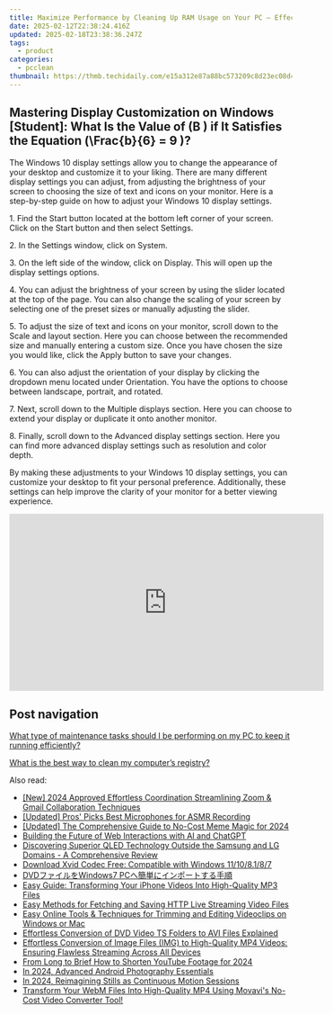 ```yaml
---
title: Maximize Performance by Cleaning Up RAM Usage on Your PC – Effective Strategies by YL Software Experts
date: 2025-02-12T22:38:24.416Z
updated: 2025-02-18T23:38:36.247Z
tags:
  - product
categories:
  - pcclean
thumbnail: https://thmb.techidaily.com/e15a312e87a88bc573209c8d23ec08d406e2cad56bb144772919196db397e16b.jpg
---
```


## Mastering Display Customization on Windows [Student]: What Is the Value of \(B \) if It Satisfies the Equation \(\Frac{b}{6} = 9 \)?

The Windows 10 display settings allow you to change the appearance of your desktop and customize it to your liking. There are many different display settings you can adjust, from adjusting the brightness of your screen to choosing the size of text and icons on your monitor. Here is a step-by-step guide on how to adjust your Windows 10 display settings. 

1\. Find the Start button located at the bottom left corner of your screen. Click on the Start button and then select Settings.

2\. In the Settings window, click on System.

3\. On the left side of the window, click on Display. This will open up the display settings options. 

4\. You can adjust the brightness of your screen by using the slider located at the top of the page. You can also change the scaling of your screen by selecting one of the preset sizes or manually adjusting the slider.

5\. To adjust the size of text and icons on your monitor, scroll down to the Scale and layout section. Here you can choose between the recommended size and manually entering a custom size. Once you have chosen the size you would like, click the Apply button to save your changes.

6\. You can also adjust the orientation of your display by clicking the dropdown menu located under Orientation. You have the options to choose between landscape, portrait, and rotated.

7\. Next, scroll down to the Multiple displays section. Here you can choose to extend your display or duplicate it onto another monitor.

8\. Finally, scroll down to the Advanced display settings section. Here you can find more advanced display settings such as resolution and color depth. 

By making these adjustments to your Windows 10 display settings, you can customize your desktop to fit your personal preference. Additionally, these settings can help improve the clarity of your monitor for a better viewing experience.

<!-- affiliate ads begin -->
<iframe width="560" height="315" src="https://www.youtube.com/embed/kTHQrw8e1gk?si=gTPIa7KjhSZ0Vz97" title="YouTube video player" frameborder="0" allow="accelerometer; autoplay; clipboard-write; encrypted-media; gyroscope; picture-in-picture; web-share" referrerpolicy="strict-origin-when-cross-origin" allowfullscreen></iframe>
<!-- affiliate ads end -->

## Post navigation

[What type of maintenance tasks should I be performing on my PC to keep it running efficiently?](https://tools.techidaily.com/pcclean/products/)

[What is the best way to clean my computer’s registry?](https://tools.techidaily.com/pcclean/products/)

<ins class="adsbygoogle"
     style="display:block"
     data-ad-format="autorelaxed"
     data-ad-client="ca-pub-7571918770474297"
     data-ad-slot="1223367746"></ins>

<ins class="adsbygoogle"
     style="display:block"
     data-ad-client="ca-pub-7571918770474297"
     data-ad-slot="8358498916"
     data-ad-format="auto"
     data-full-width-responsive="true"></ins>

<span class="atpl-alsoreadstyle">Also read:</span>
<div><ul>
<li><a href="https://article-files.techidaily.com/new-2024-approved-effortless-coordination-streamlining-zoom-and-gmail-collaboration-techniques/"><u>[New] 2024 Approved Effortless Coordination Streamlining Zoom & Gmail Collaboration Techniques</u></a></li>
<li><a href="https://facebook-record-videos.techidaily.com/updated-pros-picks-best-microphones-for-asmr-recording/"><u>[Updated] Pros' Picks Best Microphones for ASMR Recording</u></a></li>
<li><a href="https://fox-boxes.techidaily.com/updated-the-comprehensive-guide-to-no-cost-meme-magic-for-2024/"><u>[Updated] The Comprehensive Guide to No-Cost Meme Magic for 2024</u></a></li>
<li><a href="https://tech-hub.techidaily.com/building-the-future-of-web-interactions-with-ai-and-chatgpt/"><u>Building the Future of Web Interactions with AI and ChatGPT</u></a></li>
<li><a href="https://hardware-tips.techidaily.com/discovering-superior-qled-technology-outside-the-samsung-and-lg-domains-a-comprehensive-review/"><u>Discovering Superior QLED Technology Outside the Samsung and LG Domains - A Comprehensive Review</u></a></li>
<li><a href="https://discover-fantastic.techidaily.com/download-xvid-codec-free-compatible-with-windows-11108187/"><u>Download Xvid Codec Free: Compatible with Windows 11/10/8.1/8/7</u></a></li>
<li><a href="https://discover-fantastic.techidaily.com/dvdwindows7-pc/"><u>DVDファイルをWindows7 PCへ簡単にインポートする手順</u></a></li>
<li><a href="https://discover-fantastic.techidaily.com/easy-guide-transforming-your-iphone-videos-into-high-quality-mp3-files/"><u>Easy Guide: Transforming Your iPhone Videos Into High-Quality MP3 Files</u></a></li>
<li><a href="https://discover-fantastic.techidaily.com/easy-methods-for-fetching-and-saving-http-live-streaming-video-files/"><u>Easy Methods for Fetching and Saving HTTP Live Streaming Video Files</u></a></li>
<li><a href="https://discover-fantastic.techidaily.com/easy-online-tools-and-techniques-for-trimming-and-editing-videoclips-on-windows-or-mac/"><u>Easy Online Tools & Techniques for Trimming and Editing Videoclips on Windows or Mac</u></a></li>
<li><a href="https://discover-fantastic.techidaily.com/effortless-conversion-of-dvd-video-ts-folders-to-avi-files-explained/"><u>Effortless Conversion of DVD Video TS Folders to AVI Files Explained</u></a></li>
<li><a href="https://discover-fantastic.techidaily.com/effortless-conversion-of-image-files-img-to-high-quality-mp4-videos-ensuring-flawless-streaming-across-all-devices/"><u>Effortless Conversion of Image Files (IMG) to High-Quality MP4 Videos: Ensuring Flawless Streaming Across All Devices</u></a></li>
<li><a href="https://youtube-lab.techidaily.com/long-to-brief-how-to-shorten-youtube-footage-for-2024/"><u>From Long to Brief How to Shorten YouTube Footage for 2024</u></a></li>
<li><a href="https://extra-information.techidaily.com/in-2024-advanced-android-photography-essentials/"><u>In 2024, Advanced Android Photography Essentials</u></a></li>
<li><a href="https://extra-approaches.techidaily.com/in-2024-reimagining-stills-as-continuous-motion-sessions/"><u>In 2024, Reimagining Stills as Continuous Motion Sessions</u></a></li>
<li><a href="https://solve-news.techidaily.com/transform-your-webm-files-into-high-quality-mp4-using-movavis-no-cost-video-converter-tool/"><u>Transform Your WebM Files Into High-Quality MP4 Using Movavi's No-Cost Video Converter Tool!</u></a></li>
</ul></div>

